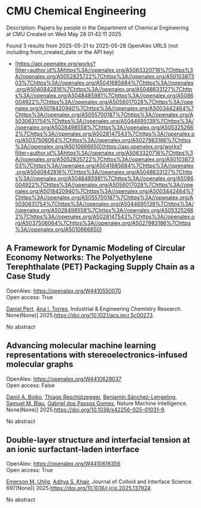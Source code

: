# CMU Chemical Engineering
Description: Papers by people in the Department of Chemical Engineering at CMU
Created on Wed May 28 01:42:11 2025

Found 3 results from 2025-05-21 to 2025-05-28
OpenAlex URLS (not including from_created_date or the API key)
- [https://api.openalex.org/works?filter=author.id%3Ahttps%3A//openalex.org/A5063320716%7Chttps%3A//openalex.org/A5052825722%7Chttps%3A//openalex.org/A5010387303%7Chttps%3A//openalex.org/A5041685684%7Chttps%3A//openalex.org/A5040842816%7Chttps%3A//openalex.org/A5048633127%7Chttps%3A//openalex.org/A5048485981%7Chttps%3A//openalex.org/A5086004922%7Chttps%3A//openalex.org/A5056017028%7Chttps%3A//openalex.org/A5018420940%7Chttps%3A//openalex.org/A5003442464%7Chttps%3A//openalex.org/A5055700187%7Chttps%3A//openalex.org/A5030631754%7Chttps%3A//openalex.org/A5044695139%7Chttps%3A//openalex.org/A5028498558%7Chttps%3A//openalex.org/A5053252662%7Chttps%3A//openalex.org/A5028147543%7Chttps%3A//openalex.org/A5037506064%7Chttps%3A//openalex.org/A5027983186%7Chttps%3A//openalex.org/A5010666650](https://api.openalex.org/works?filter=author.id%3Ahttps%3A//openalex.org/A5063320716%7Chttps%3A//openalex.org/A5052825722%7Chttps%3A//openalex.org/A5010387303%7Chttps%3A//openalex.org/A5041685684%7Chttps%3A//openalex.org/A5040842816%7Chttps%3A//openalex.org/A5048633127%7Chttps%3A//openalex.org/A5048485981%7Chttps%3A//openalex.org/A5086004922%7Chttps%3A//openalex.org/A5056017028%7Chttps%3A//openalex.org/A5018420940%7Chttps%3A//openalex.org/A5003442464%7Chttps%3A//openalex.org/A5055700187%7Chttps%3A//openalex.org/A5030631754%7Chttps%3A//openalex.org/A5044695139%7Chttps%3A//openalex.org/A5028498558%7Chttps%3A//openalex.org/A5053252662%7Chttps%3A//openalex.org/A5028147543%7Chttps%3A//openalex.org/A5037506064%7Chttps%3A//openalex.org/A5027983186%7Chttps%3A//openalex.org/A5010666650)

## A Framework for Dynamic Modeling of Circular Economy Networks: The Polyethylene Terephthalate (PET) Packaging Supply Chain as a Case Study   

OpenAlex: https://openalex.org/W4410550070    
Open access: True
    
[Daniel Pert](https://openalex.org/A5030326616), [Ana I. Torres](https://openalex.org/A5027983186), Industrial & Engineering Chemistry Research. None(None)] 2025.https://doi.org/10.1021/acs.iecr.5c00273.
    
No abstract    

    

## Advancing molecular machine learning representations with stereoelectronics-infused molecular graphs   

OpenAlex: https://openalex.org/W4410629037    
Open access: False
    
[Daniil A. Boiko](https://openalex.org/A5065327102), [Thiago Reschützegger](https://openalex.org/A5081625865), [Benjamín Sánchez-Lengeling](https://openalex.org/A5065990295), [Samuel M. Blau](https://openalex.org/A5031012398), [Gabriel dos Passos Gomes](https://openalex.org/A5048633127), Nature Machine Intelligence. None(None)] 2025.https://doi.org/10.1038/s42256-025-01031-9.
    
No abstract    

    

## Double-layer structure and interfacial tension at an ionic surfactant-laden interface   

OpenAlex: https://openalex.org/W4410616356    
Open access: True
    
[Emerson M. Uhlig](https://openalex.org/A5117642869), [Aditya S. Khair](https://openalex.org/A5018420940), Journal of Colloid and Interface Science. 697(None)] 2025.https://doi.org/10.1016/j.jcis.2025.137924.
    
No abstract    

    
